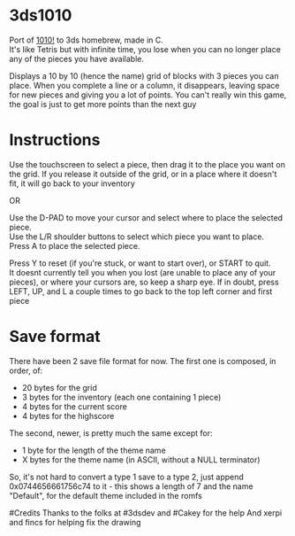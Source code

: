# 3ds1010
Port of [1010!](http://1010ga.me/) to 3ds homebrew, made in C.  
It's like Tetris but with infinite time, you lose when you can no longer place any of the pieces you have available.  
  
Displays a 10 by 10 (hence the name) grid of blocks with 3 pieces you can place. When you complete a line or a column, it disappears, leaving space for new pieces and giving you a lot of points. You can't really win this game, the goal is just to get more points than the next guy

# Instructions
Use the touchscreen to select a piece, then drag it to the place you want on the grid. If you release it outside of the grid, or in a place where it doesn't fit, it will go back to your inventory

OR

Use the D-PAD to move your cursor and select where to place the selected piece.  
Use the L/R shoulder buttons to select which piece you want to place.  
Press A to place the selected piece.

Press Y to reset (if you're stuck, or want to start over), or START to quit.  
It doesnt currently tell you when you lost (are unable to place any of your pieces), or where your cursors are, so keep a sharp eye. If in doubt, press LEFT, UP, and L a couple times to go back to the top left corner and first piece

# Save format
There have been 2 save file format for now.
The first one is composed, in order, of: 
- 20 bytes for the grid
- 3 bytes for the inventory (each one containing 1 piece)
- 4 bytes for the current score
- 4 bytes for the highscore

The second, newer, is pretty much the same except for:
- 1 byte for the length of the theme name
- X bytes for the theme name (in ASCII, without a NULL terminator)

So, it's not hard to convert a type 1 save to a type 2, just append 0x0744656661756c74 to it - this shows a length of 7 and the name "Default", for the default theme included in the romfs

#Credits
Thanks to the folks at #3dsdev and #Cakey for the help
And xerpi and fincs for helping fix the drawing